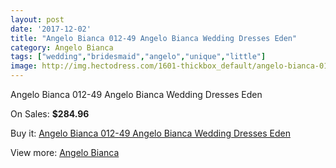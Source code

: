 ```yaml
---
layout: post
date: '2017-12-02'
title: "Angelo Bianca 012-49 Angelo Bianca Wedding Dresses Eden"
category: Angelo Bianca
tags: ["wedding","bridesmaid","angelo","unique","little"]
image: http://img.hectodress.com/1601-thickbox_default/angelo-bianca-012-49-angelo-bianca-wedding-dresses-eden.jpg
---
```

Angelo Bianca 012-49 Angelo Bianca Wedding Dresses Eden

On Sales: **$284.96**
<a href="https://www.hectodress.com/angelo-bianca/976-angelo-bianca-012-49-angelo-bianca-wedding-dresses-eden.html"><amp-img layout="responsive" width="600" height="600" src="//img.hectodress.com/1601-thickbox_default/angelo-bianca-012-49-angelo-bianca-wedding-dresses-eden.jpg" alt="Angelo Bianca 012-49 Angelo Bianca Wedding Dresses Eden 0" /></a>

Buy it: [Angelo Bianca 012-49 Angelo Bianca Wedding Dresses Eden](https://www.hectodress.com/angelo-bianca/976-angelo-bianca-012-49-angelo-bianca-wedding-dresses-eden.html "Angelo Bianca 012-49 Angelo Bianca Wedding Dresses Eden")

View more: [Angelo Bianca](https://www.hectodress.com/14-angelo-bianca "Angelo Bianca")